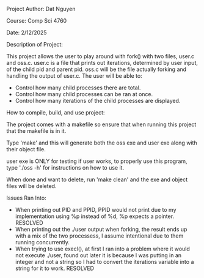 Project Author: Dat Nguyen

Course: Comp Sci 4760 

Date: 2/12/2025

Description of Project:

This project allows the user to play around with fork() with two files, user.c and oss.c. user.c is a file that prints out iterations, determined by user input, of the child pid and parent pid. oss.c will be the file actually forking and handling the output of user.c. The user will be able to:
- Control how many child processes there are total.
- Control how many child processes can be ran at once.
- Control how many iterations of the child processes are displayed.

How to compile, build, and use project:

The project comes with a makefile so ensure that when running this project that the makefile is in it.

Type 'make' and this will generate both the oss exe and user exe along with their object file.

user exe is ONLY for testing if user works, to properly use this program, type './oss -h' for instructions on how to use it.

When done and want to delete, run 'make clean' and the exe and object files will be deleted.

Issues Ran Into:
- When printing out PID and PPID, PPID would not print due to my implementation using %p instead of %d, %p expects a pointer. RESOLVED
- When printing out the ./user output when forking, the result ends up with a mix of the two processess, I assume intentional due to them running concurrently.
- When trying to use execl(), at first I ran into a problem where it would not execute ./user, found out later it is because I was putting in an integer and not a string so I had to convert the iterations variable into a string for it to work. RESOLVED
